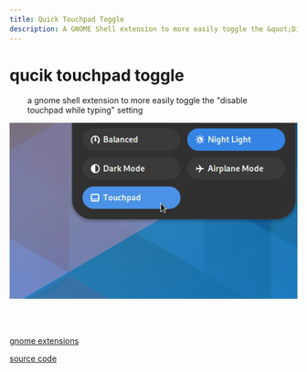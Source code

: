 ```yaml
---
title: Quick Touchpad Toggle
description: A GNOME Shell extension to more easily toggle the &quot;Disable Touchpad While Typing&quot; setting.
---
```


# qucik touchpad toggle

<p style="max-width: 50ch; margin: auto;">a gnome shell extension to more easily toggle the "disable touchpad while typing" setting</p>

![screenshot](/images/quick-touchpad-toggle.webp)

<br>
<br>

[gnome extensions](https://extensions.gnome.org/extension/5292/quick-touchpad-toggle/)

[source code](https://github.com/kra-mo/quick-touchpad-toggle)